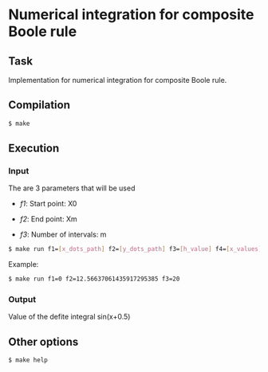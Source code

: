 # Numerical integration for composite Boole rule

## Task

Implementation for numerical integration for composite Boole rule.

## Compilation

``` bash
$ make
```

## Execution

### Input

The are 3 parameters that will be used

- *f1*: Start point: X0

- *f2*: End point: Xm

- *f3*: Number of intervals: m

``` bash
$ make run f1=[x_dots_path] f2=[y_dots_path] f3=[h_value] f4=[x_values]
```

Example:

``` bash
$ make run f1=0 f2=12.56637061435917295385 f3=20
```

### Output

Value of the defite integral sin(x+0.5)


## Other options

``` bash
$ make help
```
